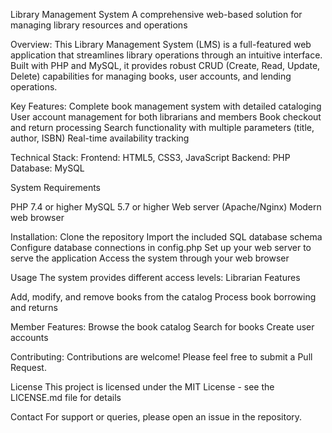 Library Management System
A comprehensive web-based solution for managing library resources and operations

Overview:
This Library Management System (LMS) is a full-featured web application that streamlines library operations through an intuitive interface. Built with PHP and MySQL, it provides robust CRUD (Create, Read, Update, Delete) capabilities for managing books, user accounts, and lending operations.

Key Features:
Complete book management system with detailed cataloging
User account management for both librarians and members
Book checkout and return processing
Search functionality with multiple parameters (title, author, ISBN)
Real-time availability tracking

Technical Stack:
Frontend: HTML5, CSS3, JavaScript
Backend: PHP
Database: MySQL

System Requirements

PHP 7.4 or higher
MySQL 5.7 or higher
Web server (Apache/Nginx)
Modern web browser

Installation:
Clone the repository
Import the included SQL database schema
Configure database connections in config.php
Set up your web server to serve the application
Access the system through your web browser

Usage
The system provides different access levels:
Librarian Features

Add, modify, and remove books from the catalog
Process book borrowing and returns

Member Features:
Browse the book catalog
Search for books
Create user accounts

Contributing:
Contributions are welcome! Please feel free to submit a Pull Request.

License
This project is licensed under the MIT License - see the LICENSE.md file for details

Contact
For support or queries, please open an issue in the repository.
